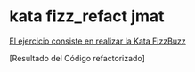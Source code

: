 # kata fizz_refact jmat

[El ejercicio consiste en realizar la Kata FizzBuzz](https://codingdojo.org/kata/FizzBuzz/)

[Resultado del Código refactorizado]
